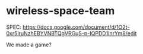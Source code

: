# wireless-space-team

SPEC:
https://docs.google.com/document/d/1O2t-0xr5IruNzhEBYVNBTQgVRGuS-p-IQPDD1InrYm8/edit

We made a game?
